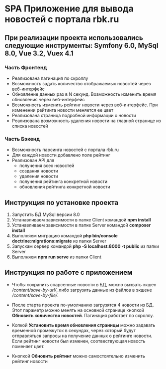 # SPA Приложение для вывода новостей с портала rbk.ru

## При реализации проекта использовались следующие инструменты: Symfony 6.0, MySql 8.0, Vue 3.2, Vuex 4.1

### Часть Фронтенд
- Реализована пагинация по скроллу
- Возможность задать количество отображаемых новостей через веб-интерфейс
- Обновление данных раз в N секунд. Возможность изменить время обновления через веб-интерфейс
- Возможность изменить рейтинг новости через веб-интерфейс. При изменении рейтинга новости меняется ее цвет
- Реализована страница подробной информации о новости
- Реализована возможность удаления новости на главной странице из списка новостей

### Часть Бэкенд
- Возможность парсинга новостей с портала rbk.ru
- Для каждой новости добавлено поле рейтинг
- Реализован API для 
  - получения всех новостей
  - создания новости
  - удаления новости
  - получения рейтинга конкретной новости
  - обновления рейтинга конкретной новости

## Инструкция по установке проекта

1. Запустить БД MySql версии 8.0
2. Устанавливаем зависимости в папке Client командой **npm install**
3. Устанавливаем зависимости в папке Server командой **composer install**
4. Выполняем миграцию командой **php bin/console doctrine:migrations:migrate** из папки Server
5. Запускам сервер командой **php -S localhost:8000 -t public** из папки Server
6. Выполняем **npm run serve** из папки Client

## Инструкция по работе с приложением

- Чтобы сохранить спарсенные новости в БД, можно вызвать экшен */content/save-by-url/*, либо загрузить данные из файлов в экшене */content/save-by-file/*.

- После старта проекта по-умолчанию загрузятся 4 новости из БД. Этот параметр можно менять на основной странице кнопкой  **Обновить количество новостей**. Пагинация работает по скроллу. 

- Копкой **Установить время обновления страницы** можно задавать временной промежуток в секундах, через который будут отправляться запросы на получение данных о рейтинге новости. Если рейтинг новости был изменен, соотвествующая новость поменяет цвет. 

- Кнопкой **Обновить рейтинг** можно самостоятельно изменить рейтинг новости
